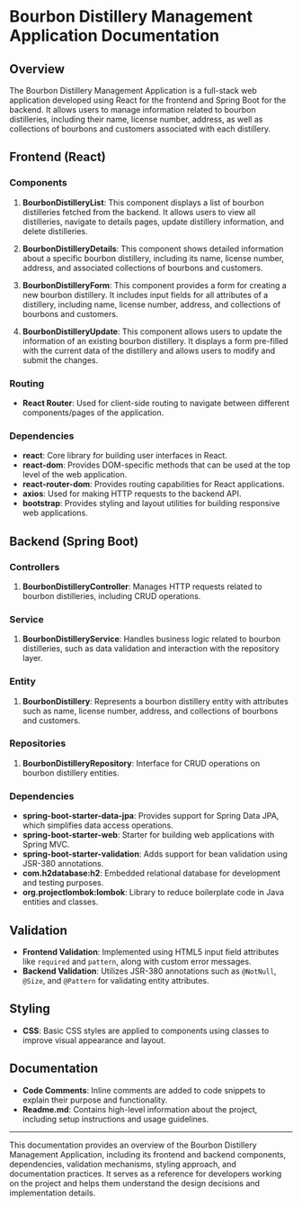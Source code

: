 # Bourbon Distillery Management Application Documentation

## Overview

The Bourbon Distillery Management Application is a full-stack web application developed using React for the frontend and Spring Boot for the backend. It allows users to manage information related to bourbon distilleries, including their name, license number, address, as well as collections of bourbons and customers associated with each distillery.

## Frontend (React)

### Components

1. **BourbonDistilleryList**: This component displays a list of bourbon distilleries fetched from the backend. It allows users to view all distilleries, navigate to details pages, update distillery information, and delete distilleries.

2. **BourbonDistilleryDetails**: This component shows detailed information about a specific bourbon distillery, including its name, license number, address, and associated collections of bourbons and customers.

3. **BourbonDistilleryForm**: This component provides a form for creating a new bourbon distillery. It includes input fields for all attributes of a distillery, including name, license number, address, and collections of bourbons and customers.

4. **BourbonDistilleryUpdate**: This component allows users to update the information of an existing bourbon distillery. It displays a form pre-filled with the current data of the distillery and allows users to modify and submit the changes.

### Routing

- **React Router**: Used for client-side routing to navigate between different components/pages of the application.

### Dependencies

- **react**: Core library for building user interfaces in React.
- **react-dom**: Provides DOM-specific methods that can be used at the top level of the web application.
- **react-router-dom**: Provides routing capabilities for React applications.
- **axios**: Used for making HTTP requests to the backend API.
- **bootstrap**: Provides styling and layout utilities for building responsive web applications.

## Backend (Spring Boot)

### Controllers

1. **BourbonDistilleryController**: Manages HTTP requests related to bourbon distilleries, including CRUD operations.

### Service

1. **BourbonDistilleryService**: Handles business logic related to bourbon distilleries, such as data validation and interaction with the repository layer.

### Entity

1. **BourbonDistillery**: Represents a bourbon distillery entity with attributes such as name, license number, address, and collections of bourbons and customers.

### Repositories

1. **BourbonDistilleryRepository**: Interface for CRUD operations on bourbon distillery entities.

### Dependencies

- **spring-boot-starter-data-jpa**: Provides support for Spring Data JPA, which simplifies data access operations.
- **spring-boot-starter-web**: Starter for building web applications with Spring MVC.
- **spring-boot-starter-validation**: Adds support for bean validation using JSR-380 annotations.
- **com.h2database:h2**: Embedded relational database for development and testing purposes.
- **org.projectlombok:lombok**: Library to reduce boilerplate code in Java entities and classes.
## Validation

- **Frontend Validation**: Implemented using HTML5 input field attributes like `required` and `pattern`, along with custom error messages.
- **Backend Validation**: Utilizes JSR-380 annotations such as `@NotNull`, `@Size`, and `@Pattern` for validating entity attributes.

## Styling

- **CSS**: Basic CSS styles are applied to components using classes to improve visual appearance and layout.

## Documentation

- **Code Comments**: Inline comments are added to code snippets to explain their purpose and functionality.
- **Readme.md**: Contains high-level information about the project, including setup instructions and usage guidelines.

---

This documentation provides an overview of the Bourbon Distillery Management Application, including its frontend and backend components, dependencies, validation mechanisms, styling approach, and documentation practices. It serves as a reference for developers working on the project and helps them understand the design decisions and implementation details.
